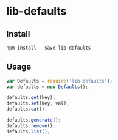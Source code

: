 # lib-defaults

## Install

```javascript
npm install --save lib-defaults
```

## Usage

```javascript
var Defaults = require('lib-defaults');
var defaults = new Defaults();

defaults.get(key);
defaults.set(key, val);
defaults.cat();

defaults.generate();
defaults.remove();
defaults.list();
```
